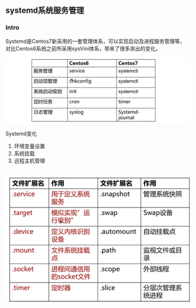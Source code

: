 ## systemd系统服务管理

### Intro

Systemd是Centos7新采用的一套管理体系，可以实现启动及进程服务管理等，对比Centos6系统之前所采用sysVini体系，带来了很多突出的变化。

![image-20220727152120099](4-Centos7management.assets/image-20220727152120099.png)

Systemd变化

1. 环境变量设置
2. 系统挂载
3. 远程主机管理

## ![image-20220727152423697](4-Centos7management.assets/image-20220727152423697.png)